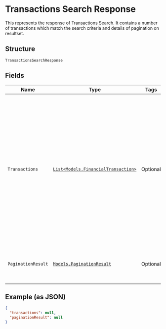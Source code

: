 
# Transactions Search Response

This represents the response of Transactions Search. It contains a number of transactions which match the search criteria and details of pagination on resultset.

## Structure

`TransactionsSearchResponse`

## Fields

| Name | Type | Tags | Description |
|  --- | --- | --- | --- |
| `Transactions` | [`List<Models.FinancialTransaction>`](../../doc/models/financial-transaction.md) | Optional | Represents a transaction. This can any type of transaction among Payout transaction, Refund transaction, User deposit, Liquidity deposit, Journal transaction, Merchant liquidity movement and VPL Merchant Liquidity Transfer. |
| `PaginationResult` | [`Models.PaginationResult`](../../doc/models/pagination-result.md) | Optional | This returns a paged set of results rather than the full result set. |

## Example (as JSON)

```json
{
  "transactions": null,
  "paginationResult": null
}
```

